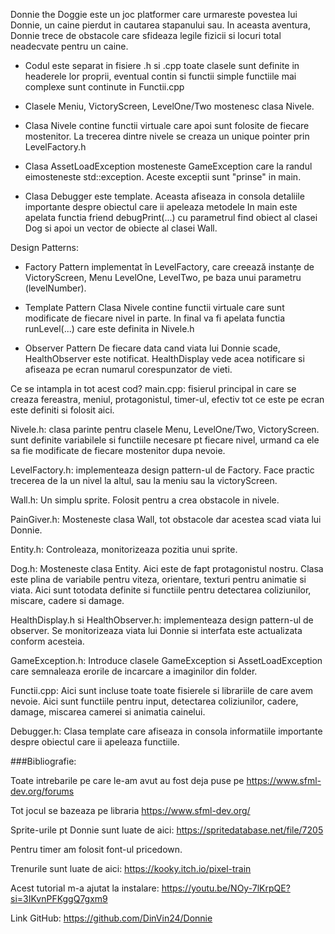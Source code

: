 Donnie the Doggie este un joc platformer care urmareste povestea lui Donnie, un caine pierdut
in cautarea stapanului sau. In aceasta aventura, Donnie trece de obstacole care sfideaza legile
fizicii si locuri total neadecvate pentru un caine.

- Codul este separat in fisiere .h si .cpp
  toate clasele sunt definite in headerele lor proprii, eventual contin si functii simple
  functiile mai complexe sunt continute in Functii.cpp

- Clasele Meniu, VictoryScreen, LevelOne/Two mostenesc clasa Nivele.

- Clasa Nivele contine functii virtuale care apoi sunt folosite de fiecare mostenitor.
  La trecerea dintre nivele se creaza un unique pointer prin LevelFactory.h

- Clasa AssetLoadException mosteneste GameException
  care la randul eimosteneste std::exception.
  Aceste exceptii sunt "prinse" in main.

- Clasa Debugger<T> este template.
  Aceasta afiseaza in consola detaliile importante despre obiectul care ii apeleaza metodele
  In main este apelata functia friend debugPrint(...) cu parametrul find obiect al clasei Dog
  si apoi un vector de obiecte al clasei Wall.

Design Patterns:
- Factory Pattern
  implementat în LevelFactory, care creează instanțe de VictoryScreen, Menu LevelOne, LevelTwo,
  pe baza unui parametru (levelNumber).

- Template Pattern
  Clasa Nivele contine functii virtuale care sunt modificate de fiecare nivel in parte.
  In final va fi apelata functia runLevel(...) care este definita in Nivele.h

- Observer Pattern
  De fiecare data cand viata lui Donnie scade, HealthObserver este notificat.
  HealthDisplay vede acea notificare si afiseaza pe ecran numarul corespunzator de vieti.


Ce se intampla in tot acest cod?
main.cpp: fisierul principal in care se creaza fereastra, meniul, protagonistul, timer-ul,
efectiv tot ce este pe ecran este definiti si folosit aici.

Nivele.h: clasa parinte pentru clasele Menu, LevelOne/Two, VictoryScreen.
sunt definite variabilele si functiile necesare pt fiecare nivel, urmand ca ele sa fie
modificate de fiecare mostenitor dupa nevoie.

LevelFactory.h: implementeaza design pattern-ul de Factory. Face practic trecerea de la un
nivel la altul, sau la meniu sau la victoryScreen.

Wall.h: Un simplu sprite. Folosit pentru a crea obstacole in nivele.

PainGiver.h: Mosteneste clasa Wall, tot obstacole dar acestea scad viata lui Donnie.

Entity.h: Controleaza, monitorizeaza pozitia unui sprite.

Dog.h: Mosteneste clasa Entity. Aici este de fapt protagonistul nostru. Clasa este plina de variabile
pentru viteza, orientare, texturi pentru animatie si viata.
Aici sunt totodata definite si functiile pentru detectarea coliziunilor, miscare, cadere si damage.

HealthDisplay.h si HealthObserver.h: implementeaza design pattern-ul de observer. Se monitorizeaza viata lui Donnie
si interfata este actualizata conform acesteia.

GameException.h: Introduce clasele GameException si AssetLoadException care semnaleaza erorile de incarcare a
imaginilor din folder.

Functii.cpp: Aici sunt incluse toate toate fisierele si librariile de care avem nevoie. Aici sunt functiile pentru input,
detectarea coliziunilor, cadere, damage, miscarea camerei si animatia cainelui.

Debugger.h: Clasa template care afiseaza in consola informatiile importante despre obiectul care ii apeleaza functiile.




###Bibliografie:

Toate intrebarile pe care le-am avut au fost deja puse pe https://www.sfml-dev.org/forums

Tot jocul se bazeaza pe libraria https://www.sfml-dev.org/

Sprite-urile pt Donnie sunt luate de aici: https://spritedatabase.net/file/7205

Pentru timer am folosit font-ul pricedown.

Trenurile sunt luate de aici: https://kooky.itch.io/pixel-train

Acest tutorial m-a ajutat la instalare: https://youtu.be/NOy-7lKrpQE?si=3IKvnPFKggQ7gxm9

Link GitHub:
https://github.com/DinVin24/Donnie

